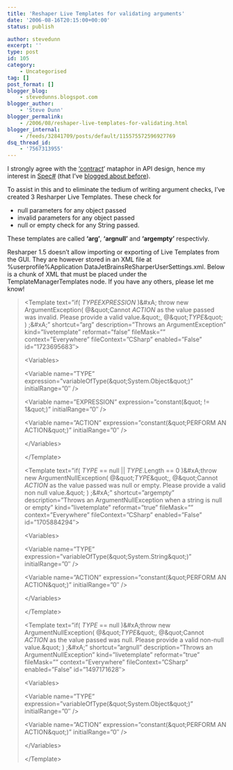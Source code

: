 ```yaml
---
title: 'Reshaper Live Templates for validating arguments'
date: '2006-08-16T20:15:00+00:00'
status: publish

author: stevedunn
excerpt: ''
type: post
id: 105
category:
    - Uncategorised
tag: []
post_format: []
blogger_blog:
    - stevedunns.blogspot.com
blogger_author:
    - 'Steve Dunn'
blogger_permalink:
    - /2006/08/reshaper-live-templates-for-validating.html
blogger_internal:
    - /feeds/32841709/posts/default/115575572596927769
dsq_thread_id:
    - '7567313955'
---
```

I strongly agree with the [‘contract](http://www.regdeveloper.co.uk/2005/12/29/first_among_equals/)‘ mataphor in API design, hence my interest in [Spec#](http://research.microsoft.com/specsharp/) (that I’ve [blogged about before](http://stevedunns.blogspot.com/2006/08/spec.html)).

To assist in this and to eliminate the tedium of writing argument checks, I’ve created 3 Resharper Live Templates. These check for

- null parameters for any object passed
- invalid parameters for any object passed
- null or empty check for any String passed.

These templates are called **‘arg’**, **‘argnull’** and **‘argempty’** respectivly.

Resharper 1.5 doesn’t allow importing or exporting of Live Templates from the GUI. They are however stored in an XML file at %userprofile%Application DataJetBrainsReSharperUserSettings.xml. Below is a chunk of XML that must be placed under the TemplateManagerTemplates node. If you have any others, please let me know!

> &lt;Template text=”if( $TYPE$$EXPRESSION$ )&amp;#xA; throw new ArgumentException( @&amp;quot;Cannot $ACTION$ as the value passed was invalid. Please provide a valid value.&amp;quot;, @&amp;quot;$TYPE$&amp;quot; ) ;&amp;#xA;” shortcut=”arg” description=”Throws an ArgumentException” kind=”livetemplate” reformat=”false” fileMask=”” context=”Everywhere” fileContext=”CSharp” enabled=”False” id=”1723695683″&gt;
> 
> &lt;Variables&gt;
> 
> &lt;Variable name=”TYPE” expression=”variableOfType(&amp;quot;System.Object&amp;quot;)” initialRange=”0″ /&gt;
> 
> &lt;Variable name=”EXPRESSION” expression=”constant(&amp;quot; != 1&amp;quot;)” initialRange=”0″ /&gt;
> 
> &lt;Variable name=”ACTION” expression=”constant(&amp;quot;PERFORM AN ACTION&amp;quot;)” initialRange=”0″ /&gt;
> 
> &lt;/Variables&gt;
> 
> &lt;/Template&gt;
> 
> &lt;Template text=”if( $TYPE$ == null || $TYPE$.Length == 0 )&amp;#xA;throw new ArgumentNullException( @&amp;quot;$TYPE$&amp;quot;, @&amp;quot;Cannot $ACTION$ as the value passed was null or empty. Please provide a valid non null value.&amp;quot; ) ;&amp;#xA;” shortcut=”argempty” description=”Throws an ArgumentNullException when a string is null or empty” kind=”livetemplate” reformat=”true” fileMask=”” context=”Everywhere” fileContext=”CSharp” enabled=”False” id=”1705884294″&gt;
> 
> &lt;Variables&gt;
> 
> &lt;Variable name=”TYPE” expression=”variableOfType(&amp;quot;System.String&amp;quot;)” initialRange=”0″ /&gt;
> 
> &lt;Variable name=”ACTION” expression=”constant(&amp;quot;PERFORM AN ACTION&amp;quot;)” initialRange=”0″ /&gt;
> 
> &lt;/Variables&gt;
> 
> &lt;/Template&gt;
> 
> &lt;Template text=”if( $TYPE$ == null )&amp;#xA;throw new ArgumentNullException( @&amp;quot;$TYPE$&amp;quot;, @&amp;quot;Cannot $ACTION$ as the value passed was null. Please provide a valid non-null value.&amp;quot; ) ;&amp;#xA;” shortcut=”argnull” description=”Throws an ArgumentNullException” kind=”livetemplate” reformat=”true” fileMask=”” context=”Everywhere” fileContext=”CSharp” enabled=”False” id=”1497171628″&gt;
> 
> &lt;Variables&gt;
> 
> &lt;Variable name=”TYPE” expression=”variableOfType(&amp;quot;System.Object&amp;quot;)” initialRange=”0″ /&gt;
> 
> &lt;Variable name=”ACTION” expression=”constant(&amp;quot;PERFORM AN ACTION&amp;quot;)” initialRange=”0″ /&gt;
> 
> &lt;/Variables&gt;
> 
> &lt;/Template&gt;